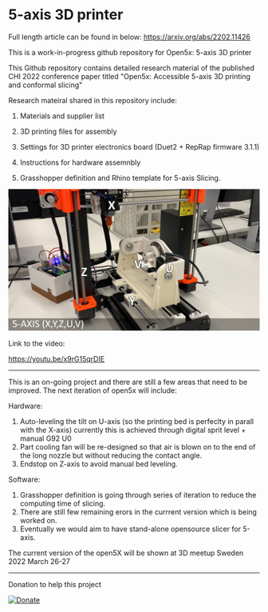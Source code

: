 # 5-axis 3D printer

Full length article can be found in below:
https://arxiv.org/abs/2202.11426

This is a work-in-progress github repository for Open5x: 5-axis 3D printer


This Github repository contains detailed research material of the published CHI 2022 conference paper titled "Open5x: Accessible 5-axis 3D printing and conformal slicing"

Research mateiral shared in this repository include:

1. Materials and supplier list

2. 3D printing files for assembly

3. Settings for 3D printer electronics board (Duet2 + RepRap firmware 3.1.1)

4. Instructions for hardware assemnbly

5. Grasshopper definition and Rhino template for 5-axis Slicing.


![](images/5_axis_Prusa.jpg)

Link to the video:

https://youtu.be/x9rG15qrDIE


--------

This is an on-going project and there are still a few areas that need to be improved.
The next iteration of open5x will include:

Hardware:
1. Auto-leveling the tilt on U-axis (so the printing bed is perfeclty in parall with the X-axis) currently this is achieved through digital sprit level + manual G92 U0
2. Part cooling fan will be re-designed so that air is blown on to the end of the long nozzle but without reducing the contact angle.
3. Endstop on Z-axis to avoid manual bed leveling.

Software:
1. Grasshopper definition is going through series of iteration to reduce the computing time of slicing.
2. There are still few remaining erors in the currrent version which is being worked on.
3. Eventually we would aim to have stand-alone opensource slicer for 5-axis.

The current version of the open5X will be shown at 3D meetup Sweden 2022 March 26-27


-------

Donation to help this project

[![Donate](https://img.shields.io/badge/Donate-PayPal-green.svg)](https://www.paypal.com/donate/?hosted_button_id=EU5UT7KPFXXUG)


